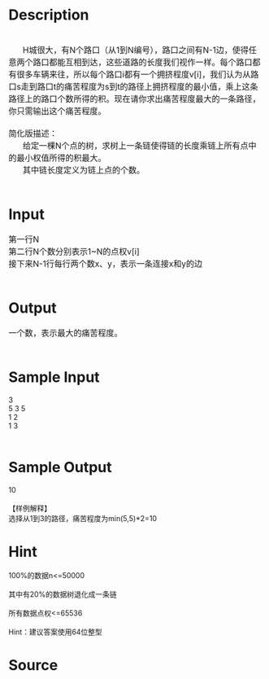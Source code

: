 
# Description

<div class="content"><div><span style="font-size: medium"> </span></div>
<div style="text-indent: 21pt"><span style="font-size: medium">H城很大，有N个路口（从1到N编号），路口之间有N-1边，使得任意两个路口都能互相到达，这些道路的长度我们视作一样。每个路口都有很多车辆来往，所以每个路口i都有一个拥挤程度v[i]，我们认为从路口s走到路口t的痛苦程度为s到t的路径上拥挤程度的最小值，乘上这条路径上的路口个数所得的积。现在请你求出痛苦程度最大的一条路径，你只需输出这个痛苦程度。</span></div>
<div><span style="font-size: medium"> </span></div>
<div><span style="font-size: medium">简化版描述：</span></div>
<div style="text-indent: 21pt"><span style="font-size: medium">给定一棵N个点的树，求树上一条链使得链的长度乘链上所有点中的最小权值所得的积最大。</span></div>
<div style="text-indent: 21pt"><span style="font-size: medium">其中链长度定义为链上点的个数。</span></div>
<div style="text-indent: 21pt"><span style="font-size: medium"> </span></div></div>

# Input

<div class="content"><div><span style="font-size: medium">第一行N</span></div>
<div><span style="font-size: medium">第二行N个数分别表示1~N的点权v[i]</span></div>
<div><span style="font-size: medium">接下来N-1行每行两个数x、y，表示一条连接x和y的边</span></div>
<div><span style="font-size: medium"> </span></div></div>

# Output

<div class="content"><div><span style="font-size: medium">一个数，表示最大的痛苦程度。</span></div>
<div><span style="font-size: medium"> </span></div></div>

# Sample Input

<div class="content"><span class="sampledata">3<br/>
5 3 5<br/>
1 2<br/>
1 3<br/>
 <br/>
</span></div>

# Sample Output

<div class="content"><span class="sampledata">10<br/>
 <br/>
【样例解释】<br/>
选择从1到3的路径，痛苦程度为min(5,5)*2=10<br/>
 </span></div>

# Hint

<div class="content"><p></p><p>100%的数据n&lt;=50000<br/><br/>
其中有20%的数据树退化成一条链<br/><br/>
所有数据点权&lt;=65536<br/><br/>
Hint：建议答案使用64位整型</p><p></p></div>

# Source

<div class="content"><p><a href="problemset.php?search="></a></p></div>


